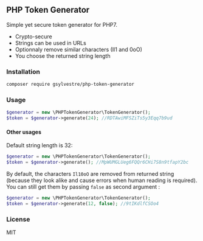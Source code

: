 ## PHP Token Generator

Simple yet secure token generator for PHP7.

- Crypto-secure
- Strings can be used in URLs
- Optionnaly remove similar characters (Il1 and 0oO)
- You choose the returned string length

### Installation

```bash
composer require gsylvestre/php-token-generator
```

### Usage
```php
$generator = new \PHPTokenGenerator\TokenGenerator();
$token = $generator->generate(24); //RDTAwiMFSZiTs5y3Eqq7b9ud
```

#### Other usages
Default string length is 32:
```php
$generator = new \PHPTokenGenerator\TokenGenerator();
$token = $generator->generate(); //MpWUMGLUeg6FQQr6CHi7S8n9tfapY2bc 
```

By default, the characters `Il10oO` are removed from returned string (because they look alike and cause errors when human reading is required). You can still get them by passing `false` as second argument : 
```php
$generator = new \PHPTokenGenerator\TokenGenerator();
$token = $generator->generate(12, false); //9tIKdlfCSOo4
```

### License 
MIT
